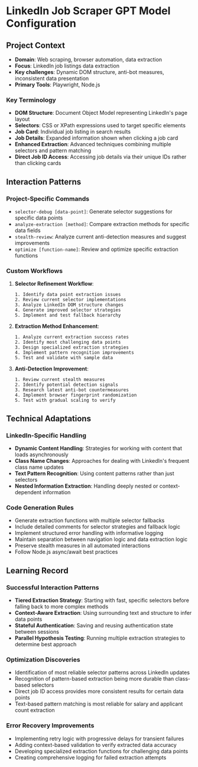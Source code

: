 # LinkedIn Job Scraper GPT Model Configuration

## Project Context
- **Domain**: Web scraping, browser automation, data extraction
- **Focus**: LinkedIn job listings data extraction
- **Key challenges**: Dynamic DOM structure, anti-bot measures, inconsistent data presentation
- **Primary Tools**: Playwright, Node.js

### Key Terminology
- **DOM Structure**: Document Object Model representing LinkedIn's page layout
- **Selectors**: CSS or XPath expressions used to target specific elements
- **Job Card**: Individual job listing in search results
- **Job Details**: Expanded information shown when clicking a job card
- **Enhanced Extraction**: Advanced techniques combining multiple selectors and pattern matching
- **Direct Job ID Access**: Accessing job details via their unique IDs rather than clicking cards

## Interaction Patterns

### Project-Specific Commands
- `selector-debug [data-point]`: Generate selector suggestions for specific data points
- `analyze-extraction [method]`: Compare extraction methods for specific data fields
- `stealth-review`: Analyze current anti-detection measures and suggest improvements
- `optimize [function-name]`: Review and optimize specific extraction functions

### Custom Workflows
1. **Selector Refinement Workflow**:
   ```
   1. Identify data point extraction issues
   2. Review current selector implementations
   3. Analyze LinkedIn DOM structure changes
   4. Generate improved selector strategies
   5. Implement and test fallback hierarchy
   ```

2. **Extraction Method Enhancement**:
   ```
   1. Analyze current extraction success rates
   2. Identify most challenging data points
   3. Design specialized extraction strategies
   4. Implement pattern recognition improvements
   5. Test and validate with sample data
   ```

3. **Anti-Detection Improvement**:
   ```
   1. Review current stealth measures
   2. Identify potential detection signals
   3. Research latest anti-bot countermeasures
   4. Implement browser fingerprint randomization
   5. Test with gradual scaling to verify
   ```

## Technical Adaptations

### LinkedIn-Specific Handling
- **Dynamic Content Handling**: Strategies for working with content that loads asynchronously
- **Class Name Changes**: Approaches for dealing with LinkedIn's frequent class name updates
- **Text Pattern Recognition**: Using content patterns rather than just selectors
- **Nested Information Extraction**: Handling deeply nested or context-dependent information

### Code Generation Rules
- Generate extraction functions with multiple selector fallbacks
- Include detailed comments for selector strategies and fallback logic
- Implement structured error handling with informative logging
- Maintain separation between navigation logic and data extraction logic
- Preserve stealth measures in all automated interactions
- Follow Node.js async/await best practices

## Learning Record

### Successful Interaction Patterns
- **Tiered Extraction Strategy**: Starting with fast, specific selectors before falling back to more complex methods
- **Context-Aware Extraction**: Using surrounding text and structure to infer data points
- **Stateful Authentication**: Saving and reusing authentication state between sessions
- **Parallel Hypothesis Testing**: Running multiple extraction strategies to determine best approach

### Optimization Discoveries
- Identification of most reliable selector patterns across LinkedIn updates
- Recognition of pattern-based extraction being more durable than class-based selectors
- Direct job ID access provides more consistent results for certain data points
- Text-based pattern matching is most reliable for salary and applicant count extraction

### Error Recovery Improvements
- Implementing retry logic with progressive delays for transient failures
- Adding context-based validation to verify extracted data accuracy
- Developing specialized extraction functions for challenging data points
- Creating comprehensive logging for failed extraction attempts